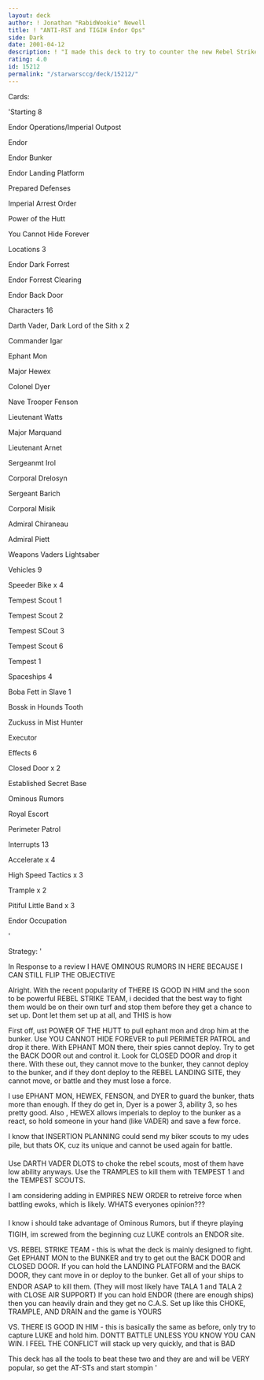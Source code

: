 ```yaml
---
layout: deck
author: ! Jonathan "RabidWookie" Newell
title: ! "ANTI-RST and TIGIH Endor Ops"
side: Dark
date: 2001-04-12
description: ! "I made this deck to try to counter the new Rebel Strike Team and There Is Good In Him."
rating: 4.0
id: 15212
permalink: "/starwarsccg/deck/15212/"
---
```

Cards: 

'Starting 8 

Endor Operations/Imperial Outpost

Endor

Endor Bunker

Endor Landing Platform

Prepared Defenses

Imperial Arrest Order

Power of the Hutt

You Cannot Hide Forever


Locations 3 

Endor Dark Forrest 

Endor Forrest Clearing

Endor Back Door


Characters 16

Darth Vader, Dark Lord of the Sith x 2

Commander Igar

Ephant Mon

Major Hewex

Colonel Dyer

Nave Trooper Fenson

Lieutenant Watts

Major Marquand

Lieutenant Arnet

Sergeanmt Irol

Corporal Drelosyn

Sergeant Barich

Corporal Misik

Admiral Chiraneau

Admiral Piett


Weapons Vaders Lightsaber


Vehicles 9

Speeder Bike x 4

Tempest Scout 1

Tempest Scout 2

Tempest SCout 3

Tempest Scout 6

Tempest 1


Spaceships 4 

Boba Fett in Slave 1

Bossk in Hounds Tooth

Zuckuss in Mist Hunter

Executor


Effects 6

Closed Door x 2

Established Secret Base

Ominous Rumors

Royal Escort

Perimeter Patrol


Interrupts 13

Accelerate x 4

High Speed Tactics x 3

Trample x 2

Pitiful Little Band x 3

Endor Occupation

'

Strategy: '

In Response to a review I HAVE OMINOUS RUMORS IN HERE BECAUSE I CAN STILL FLIP THE OBJECTIVE


Alright. With the recent popularity of THERE IS GOOD IN HIM and the soon to be powerful REBEL STRIKE TEAM, i decided that the best way to fight them would be on their own turf and stop them before they get a chance to set up.  Dont let them set up at all, and THIS is how


First off, ust POWER OF THE HUTT to pull ephant mon and drop him at the bunker.  Use YOU CANNOT HIDE FOREVER to pull PERIMETER PATROL and drop it there.  With EPHANT MON there, their spies cannot deploy.  Try to get the BACK DOOR out and control it. Look for CLOSED DOOR and drop it there. With these out, they cannot move to the bunker, they cannot deploy to the bunker, and if they dont deploy to the REBEL LANDING SITE, they cannot move, or battle and they must lose a force.


I use EPHANT MON, HEWEX, FENSON, and DYER to guard the bunker, thats more than enough. If they do get in, Dyer is a power 3, ability 3, so hes pretty good.  Also , HEWEX allows imperials to deploy to the bunker as a react, so hold someone in your hand (like VADER) and save a few force.


I know that INSERTION PLANNING could send my biker scouts to my udes pile, but thats OK, cuz its unique and cannot be used again for battle.


Use DARTH VADER DLOTS to choke the rebel scouts, most of them have low ability anyways.  Use the TRAMPLES to kill them with TEMPEST 1 and the TEMPEST SCOUTS.  


I am considering adding in EMPIRES NEW ORDER to retreive force when battling ewoks, which is likely.  WHATS everyones opinion???


I know i should take advantage of Ominous Rumors, but if theyre playing TIGIH, im screwed from the beginning cuz LUKE controls an ENDOR site.


VS. REBEL STRIKE TEAM - this is what the deck is mainly designed to fight.  Get EPHANT MON to the BUNKER and try to get out the BACK DOOR and CLOSED DOOR. If you can hold the LANDING PLATFORM and the BACK DOOR, they cant move in or deploy to the bunker.  Get all of your ships to ENDOR ASAP to kill them. (They will most likely have TALA 1 and TALA 2 with CLOSE AIR SUPPORT)  If you can hold ENDOR (there are enough ships) then you can heavily drain and they get no C.A.S. Set up like this CHOKE, TRAMPLE, AND DRAIN and the game is YOURS


VS. THERE IS GOOD IN HIM - this is basically the same as before, only try to capture LUKE and hold him.  DONTT BATTLE UNLESS YOU KNOW YOU CAN WIN. I FEEL THE CONFLICT will stack up very quickly, and that is BAD  


This deck has all the tools to beat these two and they are and will be VERY popular, so get the AT-STs and start stompin    '
